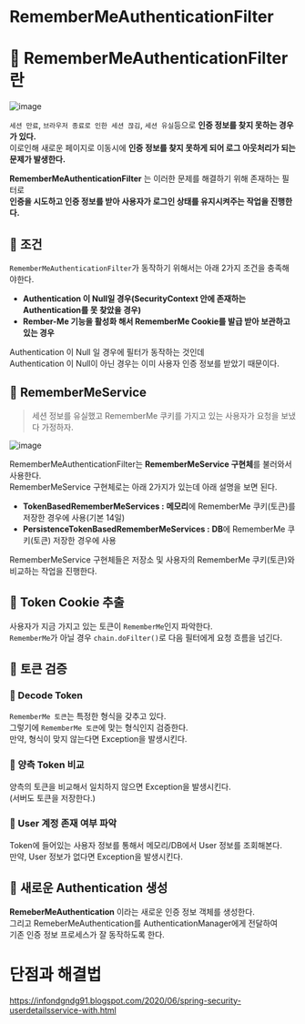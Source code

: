 # RememberMeAuthenticationFilter

# 📘 RememberMeAuthenticationFilter란    

![image](https://user-images.githubusercontent.com/50267433/129357461-c30ac0bc-5701-4444-aa8e-62c427756031.png)

`세션 만료`, `브라우저 종료로 인한 세션 끊김`, `세션 유실`등으로 **인증 정보를 찾지 못하는 경우가 있다.**      
이로인해 새로운 페이지로 이동시에 **인증 정보를 찾지 못하게 되어 로그 아웃처리가 되는 문제가 발생한다.**       
  
**RememberMeAuthenticationFilter** 는 이러한 문제를 해결하기 위해 존재하는 필터로         
**인증을 시도하고 인증 정보를 받아 사용자가 로그인 상태를 유지시켜주는 작업을 진행한다.**                 

## 📖 조건 
`RememberMeAuthenticationFilter`가 동작하기 위해서는 아래 2가지 조건을 충족해야한다.   
  
* **Authentication 이 Null일 경우(SecurityContext 안에 존재하는 Authentication를 못 찾았을 경우)**           
* **Rember-Me 기능을 활성화 해서 RememberMe Cookie를 발급 받아 보관하고 있는 경우**       
   
Authentication 이 Null 일 경우에 필터가 동작하는 것인데       
Authentication 이 Null이 아닌 경우는 이미 사용자 인증 정보를 받았기 때문이다.        

## 📗 RememberMeService   
> 세션 정보를 유실했고 RememberMe 쿠키를 가지고 있는 사용자가 요청을 보냈다 가정하자.  

![image](https://user-images.githubusercontent.com/50267433/129193728-69784562-30b9-4ddf-baec-4378fae8b473.png)   

RememberMeAuthenticationFilter는 **RememberMeService 구현체**를 불러와서 사용한다.   
RememberMeService 구현체로는 아래 2가지가 있는데 아래 설명을 보면 된다.    

* **TokenBasedRememberMeServices :** **메모리**에 RememberMe 쿠키(토큰)를 저장한 경우에 사용(기본 14일)     
* **PersistenceTokenBasedRememberMeServices :** **DB**에 RememberMe 쿠키(토큰) 저장한 경우에 사용     

RememberMeService 구현체들은 저장소 및 사용자의 RememberMe 쿠키(토큰)와 비교하는 작업을 진행한다.  

## 📖 Token Cookie 추출   
사용자가 지금 가지고 있는 토큰이 `RememberMe`인지 파악한다.      
`RememberMe`가 아닐 경우 `chain.doFilter()`로 다음 필터에게 요청 흐름을 넘긴다.       

## 📖 토큰 검증  
### 📄 Decode Token     
`RememberMe 토큰`는 특정한 형식을 갖추고 있다.     
그렇기에 `RememberMe 토큰`에 맞는 형식인지 검증한다.         
만약, 형식이 맞지 않는다면 Exception을 발생시킨다.      
 
### 📄 양측 Token 비교   
양측의 토큰을 비교해서 일치하지 않으면 Exception을 발생시킨다.  
(서버도 토큰을 저장한다.)    

### 📄 User 계정 존재 여부 파악   
Token에 들어있는 사용자 정보를 통해서 메모리/DB에서 User 정보를 조회해본다.     
만약, User 정보가 없다면 Exception을 발생시킨다.      

## 📕 새로운 Authentication 생성   
**RemeberMeAuthentication** 이라는 새로운 인증 정보 객체를 생성한다.          
그리고 RemeberMeAuthentication를 AuthenticationManager에게 전달하여      
기존 인증 정보 프로세스가 잘 동작하도록 한다.        

# 단점과 해결법  
https://infondgndg91.blogspot.com/2020/06/spring-security-userdetailsservice-with.html
